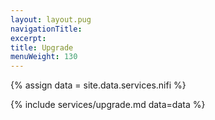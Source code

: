 ```yaml
---
layout: layout.pug
navigationTitle:
excerpt:
title: Upgrade
menuWeight: 130
---
```

{% assign data = site.data.services.nifi %}

{% include services/upgrade.md data=data %}
